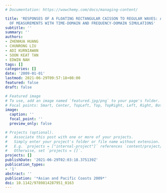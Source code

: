 ```yaml
---
# Documentation: https://wowchemy.com/docs/managing-content/

title: 'RESPONSES OF A FLOATING RECTANGULAR CAISSON TO REGULAR WAVES: A COMPARISON
  OF MEASUREMENTS WITH TIME-DOMAIN AND FREQUENCY-DOMAIN SIMULATIONS'
subtitle: ''
summary: ''
authors:
- ZHENHUA HUANG
- CHUNRONG LIU
- ADI KURNIAWAN
- SOON KEAT TAN
- EDWIN NAH
tags: []
categories: []
date: '2009-01-01'
lastmod: 2021-06-29T09:57:18+08:00
featured: false
draft: false

# Featured image
# To use, add an image named `featured.jpg/png` to your page's folder.
# Focal points: Smart, Center, TopLeft, Top, TopRight, Left, Right, BottomLeft, Bottom, BottomRight.
image:
  caption: ''
  focal_point: ''
  preview_only: false

# Projects (optional).
#   Associate this post with one or more of your projects.
#   Simply enter your project's folder or file name without extension.
#   E.g. `projects = ["internal-project"]` references `content/project/deep-learning/index.md`.
#   Otherwise, set `projects = []`.
projects: []
publishDate: '2021-06-29T02:03:18.375139Z'
publication_types:
- '1'
abstract: ''
publication: '*Asian and Pacific Coasts 2009*'
doi: 10.1142/9789814287951_0163
---
```

